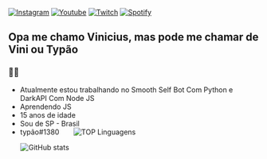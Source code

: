 <a href= https://www.instagram.com/typevs/) >![Instagram](https://img.shields.io/badge/Instagram-E4405F?style=for-the-badge&logo=instagram&logoColor=white)</a>
<a href= https://www.youtube.com/channel/UCsY9wnUKRznPZy1L7jpZfnQ)>![Youtube](https://img.shields.io/badge/YouTube-FF0000?style=for-the-badge&logo=youtube&logoColor=white)</a>
<a href= https://www.twitch.tv/typaoo)>![Twitch](https://img.shields.io/badge/Twitch-9146FF?style=for-the-badge&logo=twitch&logoColor=white)</a>
<a href=https://open.spotify.com/user/czghl07of3mllegu3mgw96a90)>![Spotify](https://img.shields.io/badge/Spotify-1ED760?&style=for-the-badge&logo=spotify&logoColor=white)</a>

## Opa me chamo Vinicius, mas pode me chamar de Vini ou Typão
### 🤠🤙

- Atualmente estou trabalhando no Smooth Self Bot Com Python e DarkAPI Com Node JS
- Aprendendo JS
- 15 anos de idade
- Sou de SP - Brasil
- typão#1380
⠀
⠀![TOP Linguagens](https://github-readme-stats.vercel.app/api/top-langs/?username=typevs&layout=compact&theme=dracula)

⠀
⠀![GitHub stats](https://github-readme-stats.vercel.app/api?username=typevs&show_icons=true&theme=dracula) 
